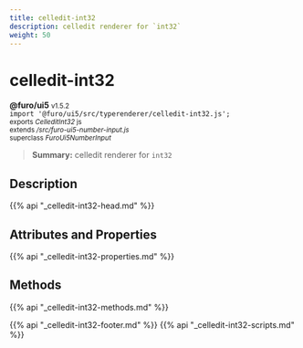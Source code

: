 ```yaml
---
title: celledit-int32
description: celledit renderer for `int32`
weight: 50
---
```


# celledit-int32
**@furo/ui5** <small>v1.5.2</small>
<br>`import '@furo/ui5/src/typerenderer/celledit-int32.js';`<small>
<br>exports *CelleditInt32* js
<br>extends */src/furo-ui5-number-input.js*
<br>superclass *FuroUi5NumberInput*</small>

> **Summary:** celledit renderer for `int32`

## Description



{{% api "_celledit-int32-head.md" %}}

## Attributes and Properties
{{% api "_celledit-int32-properties.md" %}}




## Methods
{{% api "_celledit-int32-methods.md" %}}






{{% api "_celledit-int32-footer.md" %}}
{{% api "_celledit-int32-scripts.md" %}}
